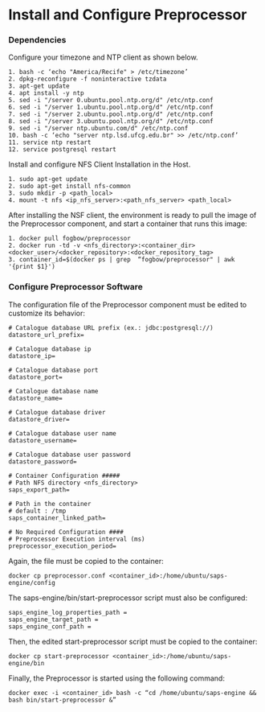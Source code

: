 # Install and Configure Preprocessor

### Dependencies
Configure your timezone and NTP client as shown below.
  ```
  1. bash -c ‘echo "America/Recife" > /etc/timezone’
  2. dpkg-reconfigure -f noninteractive tzdata
  3. apt-get update
  4. apt install -y ntp
  5. sed -i "/server 0.ubuntu.pool.ntp.org/d" /etc/ntp.conf
  6. sed -i "/server 1.ubuntu.pool.ntp.org/d" /etc/ntp.conf
  7. sed -i "/server 2.ubuntu.pool.ntp.org/d" /etc/ntp.conf
  8. sed -i "/server 3.ubuntu.pool.ntp.org/d" /etc/ntp.conf
  9. sed -i "/server ntp.ubuntu.com/d" /etc/ntp.conf
  10. bash -c ‘echo "server ntp.lsd.ufcg.edu.br" >> /etc/ntp.conf’
  11. service ntp restart
  12. service postgresql restart
  ```
Install and configure NFS Client Installation in the Host.
```
1. sudo apt-get update
2. sudo apt-get install nfs-common
3. sudo mkdir -p <path_local>
4. mount -t nfs <ip_nfs_server>:<path_nfs_server> <path_local>
```
After installing the NSF client, the environment is ready to pull the image of the Preprocessor component, and start a container that runs this image:
  ```
  1. docker pull fogbow/preprocessor
  2. docker run -td -v <nfs_directory>:<container_dir> <docker_user>/<docker_repository>:<docker_repository_tag>
  3. container_id=$(docker ps | grep  “fogbow/preprocessor" | awk '{print $1}')
  ```
### Configure Preprocessor Software
The configuration file of the Preprocessor component must be edited to customize its behavior:
```
# Catalogue database URL prefix (ex.: jdbc:postgresql://)
datastore_url_prefix=

# Catalogue database ip
datastore_ip=

# Catalogue database port
datastore_port=

# Catalogue database name
datastore_name=

# Catalogue database driver
datastore_driver=

# Catalogue database user name
datastore_username=

# Catalogue database user password
datastore_password=

# Container Configuration #####
# Path NFS directory <nfs_directory>
saps_export_path=

# Path in the container
# default : /tmp
saps_container_linked_path=

# No Required Configuration ####
# Preprocessor Execution interval (ms)
preprocessor_execution_period=
```
Again, the file must be copied to the container:
```
docker cp preprocessor.conf <container_id>:/home/ubuntu/saps-engine/config
```
The saps-engine/bin/start-preprocessor script must
also be configured:
```
saps_engine_log_properties_path =
saps_engine_target_path =
saps_engine_conf_path =
```
Then, the edited start-preprocessor script must be copied to the container:
```
docker cp start-preprocessor <container_id>:/home/ubuntu/saps-engine/bin
```
Finally, the Preprocessor is started using the following command:
```
docker exec -i <container_id> bash -c “cd /home/ubuntu/saps-engine && bash bin/start-preprocessor &”
```
